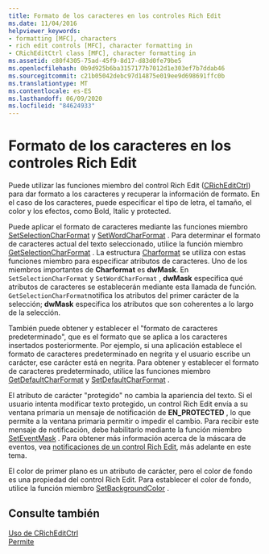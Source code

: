 ```yaml
---
title: Formato de los caracteres en los controles Rich Edit
ms.date: 11/04/2016
helpviewer_keywords:
- formatting [MFC], characters
- rich edit controls [MFC], character formatting in
- CRichEditCtrl class [MFC], character formatting in
ms.assetid: c80f4305-75ad-45f9-8d17-d83d0fe79be5
ms.openlocfilehash: 0b9d925b6ba3157177b7012d1e303ef7b7ddab46
ms.sourcegitcommit: c21b05042debc97d14875e019ee9d698691ffc0b
ms.translationtype: MT
ms.contentlocale: es-ES
ms.lasthandoff: 06/09/2020
ms.locfileid: "84624933"
---
```

# <a name="character-formatting-in-rich-edit-controls"></a>Formato de los caracteres en los controles Rich Edit

Puede utilizar las funciones miembro del control Rich Edit ([CRichEditCtrl](reference/cricheditctrl-class.md)) para dar formato a los caracteres y recuperar la información de formato. En el caso de los caracteres, puede especificar el tipo de letra, el tamaño, el color y los efectos, como Bold, Italic y protected.

Puede aplicar el formato de caracteres mediante las funciones miembro [SetSelectionCharFormat](reference/cricheditctrl-class.md#setselectioncharformat) y [SetWordCharFormat](reference/cricheditctrl-class.md#setwordcharformat) . Para determinar el formato de caracteres actual del texto seleccionado, utilice la función miembro [GetSelectionCharFormat](reference/cricheditctrl-class.md#getselectioncharformat) . La estructura [Charformat](/windows/win32/api/richedit/ns-richedit-charformata) se utiliza con estas funciones miembro para especificar atributos de caracteres. Uno de los miembros importantes de **Charformat** es **dwMask**. En `SetSelectionCharFormat` y `SetWordCharFormat` , **dwMask** especifica qué atributos de caracteres se establecerán mediante esta llamada de función. `GetSelectionCharFormat`notifica los atributos del primer carácter de la selección; **dwMask** especifica los atributos que son coherentes a lo largo de la selección.

También puede obtener y establecer el "formato de caracteres predeterminado", que es el formato que se aplica a los caracteres insertados posteriormente. Por ejemplo, si una aplicación establece el formato de caracteres predeterminado en negrita y el usuario escribe un carácter, ese carácter está en negrita. Para obtener y establecer el formato de caracteres predeterminado, utilice las funciones miembro [GetDefaultCharFormat](reference/cricheditctrl-class.md#getdefaultcharformat) y [SetDefaultCharFormat](reference/cricheditctrl-class.md#setdefaultcharformat) .

El atributo de carácter "protegido" no cambia la apariencia del texto. Si el usuario intenta modificar texto protegido, un control Rich Edit envía a su ventana primaria un mensaje de notificación de **EN_PROTECTED** , lo que permite a la ventana primaria permitir o impedir el cambio. Para recibir este mensaje de notificación, debe habilitarlo mediante la función miembro [SetEventMask](reference/cricheditctrl-class.md#seteventmask) . Para obtener más información acerca de la máscara de eventos, vea [notificaciones de un control Rich Edit](notifications-from-a-rich-edit-control.md), más adelante en este tema.

El color de primer plano es un atributo de carácter, pero el color de fondo es una propiedad del control Rich Edit. Para establecer el color de fondo, utilice la función miembro [SetBackgroundColor](reference/cricheditctrl-class.md#setbackgroundcolor) .

## <a name="see-also"></a>Consulte también

[Uso de CRichEditCtrl](using-cricheditctrl.md)<br/>
[Permite](controls-mfc.md)
